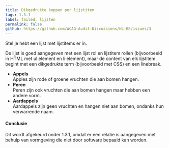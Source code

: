 ```yaml
---
title: Dikgedrukte koppen per lijstitem
tags: 1.3.1
label: failed, lijsten
permalink: false
github: https://github.com/WCAG-Audit-Discussions/NL-BE/issues/3
---
```


Stel je hebt een lijst met lijstitems er in.

De lijst is goed aangegeven met een lijst rol en lijstitem rollen (bijvoorbeeld in HTML met ul element en li element), maar de content van elk lijstitem begint met een dikgedrukte term (bijvoorbeeld met CSS) en een linebreak.

- **Appels**<br />
Apples zijn rode of groene vruchten die aan bomen hangen.
- **Peren**<br />
Peren zijn ook vruchten die aan bomen hangen maar hebben een andere vorm.
- **Aardappels**<br />
Aardappels zijn geen vruchten en hangen niet aan bomen, ondanks hun verwarrende naam.

#### Conclusie
Dit wordt afgekeurd onder 1.3.1, omdat er een relatie is aangegeven met behulp van vormgeving die niet door software bepaald kan worden.

